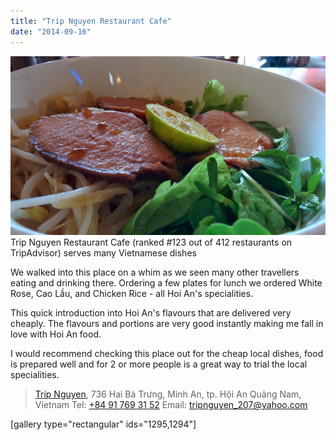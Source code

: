 ```yaml
---
title: "Trip Nguyen Restaurant Cafe"
date: "2014-09-16"
---
```


![](images/IMG_20140916_141904-1024x583.jpg) Trip Nguyen Restaurant Cafe (ranked #123 out of 412 restaurants on TripAdvisor) serves many Vietnamese dishes

We walked into this place on a whim as we seen many other travellers eating and drinking there. Ordering a few plates for lunch we ordered White Rose, Cao Lầu, and Chicken Rice - all Hoi An's specialities.

This quick introduction into Hoi An's flavours that are delivered very cheaply. The flavours and portions are very good instantly making me fall in love with Hoi An food.

I would recommend checking this place out for the cheap local dishes, food is prepared well and for 2 or more people is a great way to trial the local specialities.

> [Trip Nguyen](https://plus.google.com/111909047415655090515/about), 736 Hai Bà Trưng, Minh An, tp. Hội An Quảng Nam, Vietnam‎ Tel: [+84 91 769 31 52](tel:+84917693152) Email: [tripnguyen\_207@yahoo.com](mailto:tripnguyen_207@yahoo.com)

\[gallery type="rectangular" ids="1295,1294"\]
